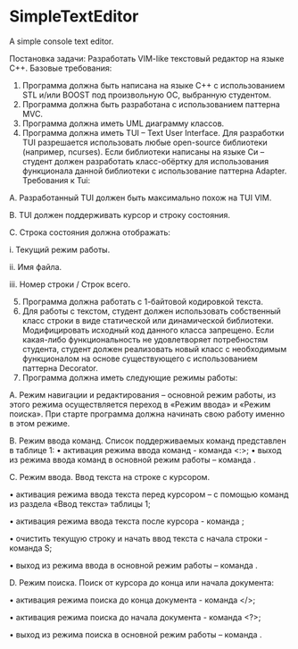# SimpleTextEditor
A simple console text editor.

Постановка задачи:
Разработать VIM-like текстовый редактор на языке С++. 
Базовые требования:

1.	Программа должна быть написана на языке С++ с использованием STL и/или BOOST под произвольную ОС, выбранную студентом.
2.	Программа должна быть разработана с использованием паттерна MVC.
3.	Программа должна иметь UML диаграмму классов.
4.	Программа должна иметь TUI – Text User Interface. Для разработки TUI разрешается использовать любые open-source библиотеки (например, ncurses). Если библиотеки написаны на языке Си – студент должен разработать класс-обёртку для использования функционала данной библиотеки c использование паттерна Adapter. Требования к Tui:

A.	Разработанный TUI должен быть максимально похож на TUI VIM.

B.	TUI должен поддерживать курсор и строку состояния.

C.	Строка состояния должна отображать:

i.	Текущий режим работы.

ii.	Имя файла.

iii.	Номер строки / Строк всего.

5.	Программа должна работать с 1-байтовой кодировкой текста.
6.	Для работы с текстом, студент должен использовать собственный класс строки в виде статической или динамической библиотеки. Модифицировать исходный код данного класса запрещено. Если какая-либо функциональность не удовлетворяет потребностям студента, студент должен реализовать новый класс с необходимым функционалом на основе существующего c использованием паттерна Decorator.
7.	Программа должна иметь следующие режимы работы: 
	
A.	Режим навигации и редактирования – основной режим работы, из этого режима осуществляется переход в «Режим ввода» и «Режим поиска». При старте программа должна начинать свою работу именно в этом режиме.

B.	Режим ввода команд. Список поддерживаемых команд представлен в таблице 1:
•	активация режима ввода команд - команда <:>;
•	выход из режима ввода команд в основной режим работы – команда <ESC>.
  
C.	Режим ввода. Ввод текста на строке с курсором.
  
•	активация режима ввода текста перед курсором – с помощью команд из раздела «Ввод текста» таблицы 1;
  
•	активация режима ввода текста после курсора - команда <o>;
  
•	очистить текущую строку и начать ввод текста с начала строки - команда S;
  
•	выход из режима ввода в основной режим работы – команда <ESC>.
  
D.	Режим поиска. Поиск от курсора до конца или начала документа:
  
•	активация режима поиска до конца документа - команда </>; 
  
•	активация режима поиска до начала документа - команда <?>;

•	выход из режима поиска в основной режим работы – команда <ESC>.
